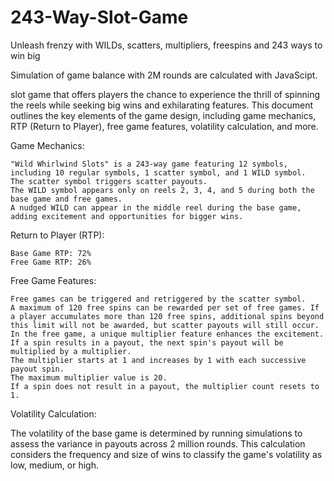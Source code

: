 # 243-Way-Slot-Game
Unleash frenzy with WILDs, scatters, multipliers, freespins and 243 ways to win big

Simulation of game balance with 2M rounds are calculated with JavaScipt. 

slot game that offers players the chance to experience the thrill of spinning the reels while seeking big wins and exhilarating features. This document outlines the key elements of the game design, including game mechanics, RTP (Return to Player), free game features, volatility calculation, and more.

Game Mechanics:

    "Wild Whirlwind Slots" is a 243-way game featuring 12 symbols, including 10 regular symbols, 1 scatter symbol, and 1 WILD symbol.
    The scatter symbol triggers scatter payouts.
    The WILD symbol appears only on reels 2, 3, 4, and 5 during both the base game and free games.
    A nudged WILD can appear in the middle reel during the base game, adding excitement and opportunities for bigger wins.

Return to Player (RTP):

    Base Game RTP: 72%
    Free Game RTP: 26%

Free Game Features:

    Free games can be triggered and retriggered by the scatter symbol.
    A maximum of 120 free spins can be rewarded per set of free games. If a player accumulates more than 120 free spins, additional spins beyond this limit will not be awarded, but scatter payouts will still occur.
    In the free game, a unique multiplier feature enhances the excitement. If a spin results in a payout, the next spin's payout will be multiplied by a multiplier.
    The multiplier starts at 1 and increases by 1 with each successive payout spin.
    The maximum multiplier value is 20.
    If a spin does not result in a payout, the multiplier count resets to 1.

Volatility Calculation:

The volatility of the base game is determined by running simulations to assess the variance in payouts across 2 million rounds. This calculation considers the frequency and size of wins to classify the game's volatility as low, medium, or high.
